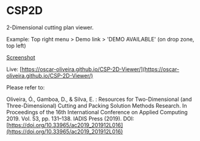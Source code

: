 # CSP2D

2-Dimensional cutting plan viewer.

Example:
Top right menu > Demo link > 'DEMO AVAILABLE' (on drop zone, top left)

[Screenshot](https://github.com/Oscar-Oliveira/CSP2D/blob/master/images/CSP2D.jpg)

Live: [https://oscar-oliveira.github.io/CSP-2D-Viewer/](https://oscar-oliveira.github.io/CSP-2D-Viewer/)

Please refer to:

Oliveira, Ó., Gamboa, D., & Silva, E. : Resources for Two-Dimensional (and Three-Dimensional) Cutting and Packing Solution Methods Research. In Proceedings of the 16th International Conference on Applied Computing 2019. Vol. 53, pp. 131–138. IADIS Press (2019). DOI: [https://doi.org/10.33965/ac2019_201912L016](https://doi.org/10.33965/ac2019_201912L016)
